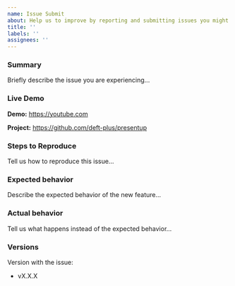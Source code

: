 ```yaml
---
name: Issue Submit
about: Help us to improve by reporting and submitting issues you might find.
title: ''
labels: ''
assignees: ''
---
```


<!-- Instructions For Filing an Issue: https://github.com/deft-plus/fragment/blob/latest/CONTRIBUTING.md -->

### Summary

Briefly describe the issue you are experiencing...

### Live Demo

**Demo:** https://youtube.com

**Project:** https://github.com/deft-plus/presentup

### Steps to Reproduce

Tell us how to reproduce this issue...

### Expected behavior

Describe the expected behavior of the new feature...

### Actual behavior

Tell us what happens instead of the expected behavior...

### Versions

Version with the issue:

- vX.X.X
